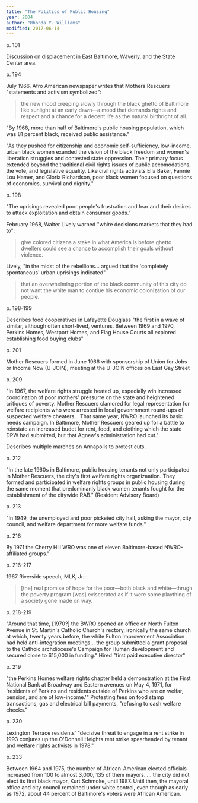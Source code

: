 ```yaml
---
title: "The Politics of Public Housing"
year: 2004
author: "Rhonda Y. Williams"
modified: 2017-06-14
---
```


p. 101

Discussion on displacement in East Baltimore, Waverly, and the State Center area.

p. 194

July 1966, Afro American newspaper writes that Mothers Rescuers "statements and activism symbolized":

>the new mood creeping slowly through the black ghetto of Baltimore like sunlight at an early dawn—a mood that demands rights and respect and a chance for a decent life as the natural birthright of all.

"By 1968, more than half of Baltimore's public housing population, which was 81 percent black, received public assistance."

"As they pushed for citizenship and economic self-sufficiency, low-income, urban black women exanded the vision of the black freedom and women's liberation struggles and contested state oppression. Their primary focus extended beyond the traditional civil rights issues of public accomodations, the vote, and legislative equality. Like civil rights activists Ella Baker, Fannie Lou Hamer, and Gloria Richardson, poor black women focused on questions of economics, survival and dignity."

p. 198

"The uprisings revealed poor people's frustration and fear and their desires to attack exploitation and obtain consumer goods."

February 1968, Walter Lively warned "whire decisions markets that they had to":

> give colored citizens a stake in what America is before ghetto dwellers could see a chance to accomplish their goals without violence.

Lively, "in the midst of the rebellions... argued that the 'completely spontaneous' urban uprisings indicated"

> that an overwhelming portion of the black community of this city do not want the white man to contiue his economic colonization of our people.

p. 198-199

Describes food cooperatives in Lafayette Douglass "the first in a wave of similar, although often short-lived, ventures. Between 1969 and 1970, Perkins Homes, Westport Homes, and Flag House Courts all explored establishing food buying clubs"

p. 201

Mother Rescuers formed in June 1966 with sponsorship of Union for Jobs or Income Now (U-JOIN), meeting at the U-JOIN offices on East Gay Street

p. 209

"In 1967, the welfare rights struggle heated up, especially wih increased coordination of poor mothers' pressurre on the state and heightened critiques of poverty. Mother Rescuers clamored for legal representation for welfare recipients who were arrested in local govenrnment round-ups of suspected welfare cheaters... That same year, NWRO launched its basic needs campaign. In Baltimore, Mother Rescuers geared up for a battle to reinstate an increased budet for rent, food, and clothing which the state DPW had submitted, but that Agnew's administration had cut."

Describes multiple marches on Annapolis to protest cuts.

p. 212

"In the late 1960s in Baltimore, public housing tenants not only participated in Mother Rescuers, the city's first welfare rights organizaation. They formed and participated in welfare rights groups in public housing during the same moment that predominanly black women tenants fought for the establishment of the citywide RAB." (Resident Advisory Board)

p. 213

"In 1949, the unemployed and poor picketed city hall, asking the mayor, city council, and welfare department for more welfare funds."

p. 216

By 1971 the Cherry Hill WRO was one of eleven Baltimore-based NWRO-affiliated groups."

p. 216-217

1967 Riverside speech, MLK, Jr.:

> [the] real promise of hope for the poor—both black and white—thrugh the poverty program [was] eviscerated as if it were some plaything of a society gone made on way.

p. 218-219

"Around that time, [1970?] the BWRO opened an office on North Fulton Avenue in St. Martin's Catholic Church's rectory, ironically the same church at which, twenty years before, the white Fulton Improvement Association had held anti-integration meetings... the group submitted a grant proposal to the Cathoic archdiocese's Campaign for Human development and secured close to $15,000 in funding." Hired "first paid executive director"

p. 219

"the Perkins Homes welfare rights chapter held a demonstration at the First National Bank at Broadway and Eastern avenues on May 4, 1971, for 'residents of Perkins and residents outside of Perkins who are on welfar, pension, and are of low-income.'" Protesting fees on food stamp transactions, gas and electrical bill payments, "refusing to cash welfare checks."

p. 230

Lexington Terrace residents' "decisive threat to engage in a rent strike in 1993 conjures up the O'Donnell Heights rent strike spearheaded by tenant and welfare rights activists in 1978."

p. 233

Between 1964 and 1975, the number of African-American elected officials increased from 100 to almost 3,000, 135 of them mayors. ... the city did not elect its first black mayor, Kurt Schmoke, until 1987. Until then, the mayoral office and city council remained under white control, even though as early as 1972, about 44 percent of Baltimore's voters were African American.

